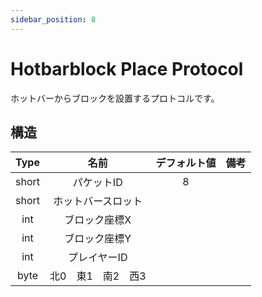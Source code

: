 ```yaml
---
sidebar_position: 8
---
```


# Hotbarblock Place Protocol

ホットバーからブロックを設置するプロトコルです。

## 構造

| Type  | 名前                               | デフォルト値 | 備考 | 
| :---: | :--------------------------------: | :----------: | :--: | 
| short | パケットID                          | 8            |      | 
| short | ホットバースロット                   |              |      | 
| int   | ブロック座標X                        |              |      | 
| int   | ブロック座標Y                        |              |      | 
| int   | プレイヤーID                         |              |      |
| byte  | 北0　東1　南2　西3                    |              |      |